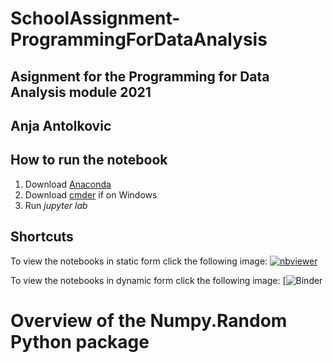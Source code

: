 # SchoolAssignment-ProgrammingForDataAnalysis
## Asignment for the Programming for Data Analysis module 2021
## Anja Antolkovic
## How to run the notebook
1. Download [Anaconda](https://www.anaconda.com/)
2. Download [cmder](https://cmder.net/) if on Windows
3. Run *jupyter lab*
## Shortcuts
To view the notebooks in static form click the following image: 
[![nbviewer](https://raw.githubusercontent.com/jupyter/design/master/logos/Badges/nbviewer_badge.svg)](https://nbviewer.org/github/Anja585/SchoolAssignment-ProgrammingForDataAnalysis/tree/main/)

To view the notebooks in dynamic form click the following image: 
[![Binder](https://mybinder.org/v2/gh/Anja585/SchoolAssignment-ProgrammingForDataAnalysis/main?filepath=numpy_random.ipynb)
# Overview of the Numpy.Random Python package